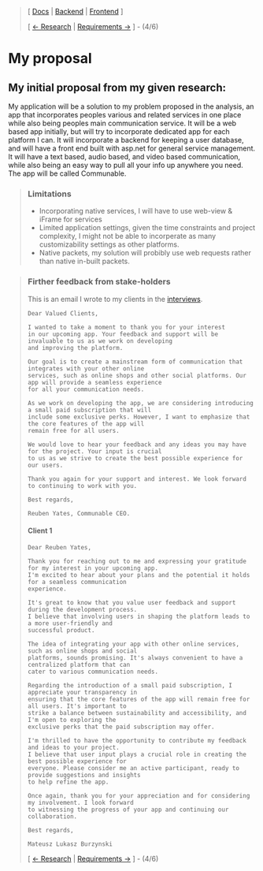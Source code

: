 ﻿> [ [Docs](https://github.com/WolfDen133/NEA-Docs/) | [Backend](https://github.com/WolfDen133/NEA-Backend) | [Frontend](https://github.com/WolfDen133/NEA-Frontend) ]
> 
> [ [<- Research](Research.md)  |  [Requirements ->](Requirements.md) ] - (4/6)

 # My proposal

## My initial proposal from my given research:

My application will be a solution to my problem proposed in the analysis, an app that incorporates peoples various and related services in one place while also being peoples main communication service. 
It will be a web based app initially, but will try to incorporate dedicated app for each platform I can.
It will incorporate a backend for keeping a user database, and will have a front end built with asp.net for general service management. 
It will have a text based, audio based, and video based communication, while also being an easy way to pull all your info up anywhere you need.
The app will be called Communable.

> ### Limitations
> 
> - Incorporating native services, I will have to use web-view & iFrame for services
> - Limited application settings, given the time constraints and project complexity, I might not be able to incorperate as many customizability settings as other platforms. 
> - Native packets, my solution will probibly use web requests rather than native in-built packets.

> ### Firther feedback from stake-holders 
> This is an email I wrote to my clients in the [interviews](Interviews.md).
> ```
> Dear Valued Clients,
>
> I wanted to take a moment to thank you for your interest
> in our upcoming app. Your feedback and support will be invaluable to us as we work on developing
> and improving the platform.
>
> Our goal is to create a mainstream form of communication that integrates with your other online
> services, such as online shops and other social platforms. Our app will provide a seamless experience
> for all your communication needs.
>
> As we work on developing the app, we are considering introducing a small paid subscription that will
> include some exclusive perks. However, I want to emphasize that the core features of the app will
> remain free for all users.
>
> We would love to hear your feedback and any ideas you may have for the project. Your input is crucial
> to us as we strive to create the best possible experience for our users.
>
> Thank you again for your support and interest. We look forward to continuing to work with you.
>
> Best regards,
>
> Reuben Yates, Communable CEO.
> ```
> #### Client 1
> 
> ```
> Dear Reuben Yates,
>
> Thank you for reaching out to me and expressing your gratitude for my interest in your upcoming app.
> I'm excited to hear about your plans and the potential it holds for a seamless communication
> experience.
> 
> It's great to know that you value user feedback and support during the development process.
> I believe that involving users in shaping the platform leads to a more user-friendly and 
> successful product.
> 
> The idea of integrating your app with other online services, such as online shops and social 
> platforms, sounds promising. It's always convenient to have a centralized platform that can 
> cater to various communication needs.
> 
> Regarding the introduction of a small paid subscription, I appreciate your transparency in 
> ensuring that the core features of the app will remain free for all users. It's important to
> strike a balance between sustainability and accessibility, and I'm open to exploring the 
> exclusive perks that the paid subscription may offer.
>
> I'm thrilled to have the opportunity to contribute my feedback and ideas to your project. 
> I believe that user input plays a crucial role in creating the best possible experience for
> everyone. Please consider me an active participant, ready to provide suggestions and insights
> to help refine the app.
>
> Once again, thank you for your appreciation and for considering my involvement. I look forward
> to witnessing the progress of your app and continuing our collaboration.
>
> Best regards,
>
> Mateusz Lukasz Burzynski
> ```
> [ [<- Research](Research.md)  |  [Requirements ->](Requirements.md) ] - (4/6)


